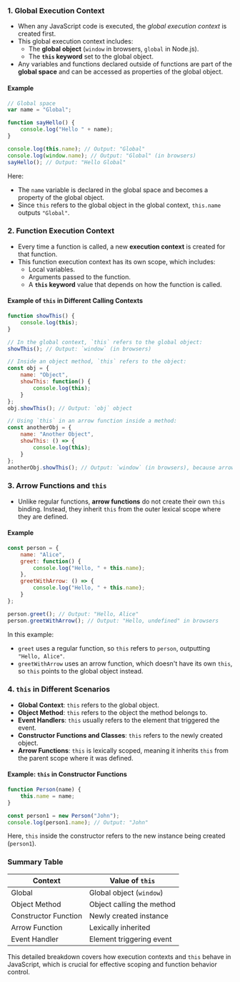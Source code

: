 ### 1. **Global Execution Context**
   - When any JavaScript code is executed, the *global execution context* is created first.
   - This global execution context includes:
     - The **global object** (`window` in browsers, `global` in Node.js).
     - The **`this` keyword** set to the global object.
   - Any variables and functions declared outside of functions are part of the **global space** and can be accessed as properties of the global object.

#### Example
```javascript
// Global space
var name = "Global";

function sayHello() {
    console.log("Hello " + name);
}

console.log(this.name); // Output: "Global"
console.log(window.name); // Output: "Global" (in browsers)
sayHello(); // Output: "Hello Global"
```

Here:
- The `name` variable is declared in the global space and becomes a property of the global object.
- Since `this` refers to the global object in the global context, `this.name` outputs `"Global"`.

### 2. **Function Execution Context**
   - Every time a function is called, a new **execution context** is created for that function.
   - This function execution context has its own scope, which includes:
     - Local variables.
     - Arguments passed to the function.
     - A **`this` keyword** value that depends on how the function is called.
   
#### Example of `this` in Different Calling Contexts
```javascript
function showThis() {
    console.log(this);
}

// In the global context, `this` refers to the global object:
showThis(); // Output: `window` (in browsers)

// Inside an object method, `this` refers to the object:
const obj = {
    name: "Object",
    showThis: function() {
        console.log(this);
    }
};
obj.showThis(); // Output: `obj` object

// Using `this` in an arrow function inside a method:
const anotherObj = {
    name: "Another Object",
    showThis: () => {
        console.log(this);
    }
};
anotherObj.showThis(); // Output: `window` (in browsers), because arrow functions don’t have their own `this`
```

### 3. **Arrow Functions and `this`**
   - Unlike regular functions, **arrow functions** do not create their own `this` binding. Instead, they inherit `this` from the outer lexical scope where they are defined.
   
#### Example
```javascript
const person = {
    name: "Alice",
    greet: function() {
        console.log("Hello, " + this.name);
    },
    greetWithArrow: () => {
        console.log("Hello, " + this.name);
    }
};

person.greet(); // Output: "Hello, Alice"
person.greetWithArrow(); // Output: "Hello, undefined" in browsers
```

In this example:
- `greet` uses a regular function, so `this` refers to `person`, outputting `"Hello, Alice"`.
- `greetWithArrow` uses an arrow function, which doesn't have its own `this`, so `this` points to the global object instead.

### 4. **`this` in Different Scenarios**
   - **Global Context**: `this` refers to the global object.
   - **Object Method**: `this` refers to the object the method belongs to.
   - **Event Handlers**: `this` usually refers to the element that triggered the event.
   - **Constructor Functions and Classes**: `this` refers to the newly created object.
   - **Arrow Functions**: `this` is lexically scoped, meaning it inherits `this` from the parent scope where it was defined.

#### Example: `this` in Constructor Functions
```javascript
function Person(name) {
    this.name = name;
}

const person1 = new Person("John");
console.log(person1.name); // Output: "John"
```

Here, `this` inside the constructor refers to the new instance being created (`person1`).

### Summary Table

| Context                     | Value of `this`          |
|-----------------------------|--------------------------|
| Global                      | Global object (`window`) |
| Object Method               | Object calling the method|
| Constructor Function        | Newly created instance   |
| Arrow Function              | Lexically inherited      |
| Event Handler               | Element triggering event |

This detailed breakdown covers how execution contexts and `this` behave in JavaScript, which is crucial for effective scoping and function behavior control. 